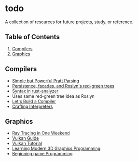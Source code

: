 # todo
A collection of resources for future projects, study, or reference.

## Table of Contents
1. [Compilers](#compilers)
2. [Graphics](#graphics)

## Compilers
* [Simple but Powerful Pratt Parsing](https://matklad.github.io/2020/04/13/simple-but-powerful-pratt-parsing.html)
* [Persistence, facades, and Roslyn's red-green trees](https://ericlippert.com/2012/06/08/red-green-trees/)
* [Syntax in rust-analyzer](https://github.com/rust-lang/rust-analyzer/blob/master/docs/dev/syntax.md)
 * Uses same red-green tree idea as Roslyn
* [Let's Build a Compiler](https://compilers.iecc.com/crenshaw/)
* [Crafting Interpreters](https://craftinginterpreters.com/)

## Graphics
* [Ray Tracing in One Weekend](https://raytracing.github.io/)
* [Vulkan Guide](https://vkguide.dev/)
* [Vulkan Tutorial](https://vulkan-tutorial.com/Introduction)
* [Learning Modern 3D Graphics Programming](https://paroj.github.io/gltut/)
* [Beginning game Programming](https://lazyfoo.net/tutorials/SDL/)
